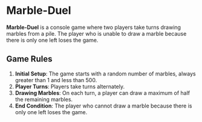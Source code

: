 # **Marble-Duel**

**Marble-Duel** is a console game where two players take turns drawing marbles from a pile. The player who is unable to draw a marble because there is only one left loses the game.

## Game Rules
1. **Initial Setup**: The game starts with a random number of marbles, always greater than 1 and less than 500.
2. **Player Turns**: Players take turns alternately.
3. **Drawing Marbles**: On each turn, a player can draw a maximum of half the remaining marbles.
4. **End Condition**: The player who cannot draw a marble because there is only one left loses the game.
